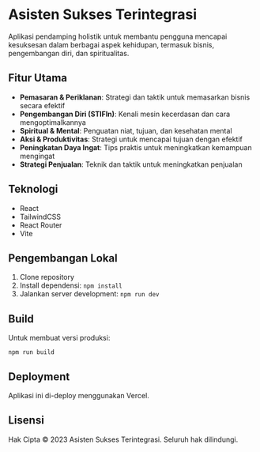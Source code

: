 # Asisten Sukses Terintegrasi

Aplikasi pendamping holistik untuk membantu pengguna mencapai kesuksesan dalam berbagai aspek kehidupan, termasuk bisnis, pengembangan diri, dan spiritualitas.

## Fitur Utama

- **Pemasaran & Periklanan**: Strategi dan taktik untuk memasarkan bisnis secara efektif
- **Pengembangan Diri (STIFIn)**: Kenali mesin kecerdasan dan cara mengoptimalkannya
- **Spiritual & Mental**: Penguatan niat, tujuan, dan kesehatan mental
- **Aksi & Produktivitas**: Strategi untuk mencapai tujuan dengan efektif
- **Peningkatan Daya Ingat**: Tips praktis untuk meningkatkan kemampuan mengingat
- **Strategi Penjualan**: Teknik dan taktik untuk meningkatkan penjualan

## Teknologi

- React
- TailwindCSS
- React Router
- Vite

## Pengembangan Lokal

1. Clone repository
2. Install dependensi: `npm install`
3. Jalankan server development: `npm run dev`

## Build

Untuk membuat versi produksi:

```
npm run build
```

## Deployment

Aplikasi ini di-deploy menggunakan Vercel.

## Lisensi

Hak Cipta © 2023 Asisten Sukses Terintegrasi. Seluruh hak dilindungi.